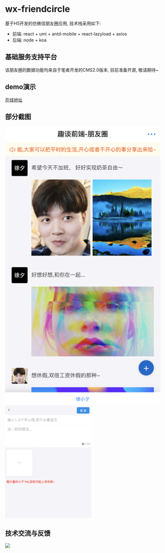 # wx-friendcircle
基于H5开发的仿微信朋友圈应用, 技术栈采用如下:
* 前端: react + umi + antd-mobile + react-lazyload + axios
* 后端: node + koa

## 基础服务支持平台
该朋友圈的数据功能均来自于笔者开发的CMS2.0版本, 目前准备开源, 敬请期待~
## demo演示
[在线地址](http://zhikume.cn/firendcircle)

## 部分截图
<img src="./1.png">
<img src="./2.png" width=280>

## 技术交流与反馈
<img src="http://zhikume.cn/uploads/WechatIMG328_1712b38d83e.png" />



